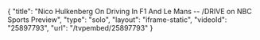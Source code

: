 {
    "title": "Nico Hulkenberg On Driving In F1 And Le Mans -- \/DRIVE on NBC Sports Preview",
    "type": "solo",
    "layout": "iframe-static",
    "videoId": "25897793",
    "url": "\/tvpembed\/25897793"
}